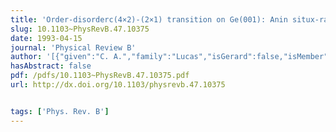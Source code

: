 ```yaml
---
title: 'Order-disorderc(4×2)-(2×1) transition on Ge(001): Anin situx-ray scattering study'
slug: 10.1103~PhysRevB.47.10375
date: 1993-04-15
journal: 'Physical Review B'
author: '[{"given":"C. A.","family":"Lucas","isGerard":false,"isMember":false,"isFirst":false,"isCorresponding":false},{"given":"C. S.","family":"Dower","isGerard":false,"isMember":false,"isFirst":false,"isCorresponding":false},{"given":"D. F.","family":"McMorrow","isGerard":false,"isMember":false,"isFirst":false,"isCorresponding":false},{"given":"G. C. L.","family":"Wong","isGerard":false,"isMember":false,"isFirst":false,"isCorresponding":false},{"given":"F. J.","family":"Lamelas","isGerard":false,"isMember":false,"isFirst":false,"isCorresponding":false},{"given":"P. H.","family":"Fuoss","isGerard":false,"isMember":false,"isFirst":false,"isCorresponding":false}]'
hasAbstract: false
pdf: /pdfs/10.1103~PhysRevB.47.10375.pdf
url: http://dx.doi.org/10.1103/physrevb.47.10375


tags: ['Phys. Rev. B']
---
```

<!--truncate-->